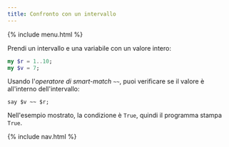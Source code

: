 ```yaml
---
title: Confronto con un intervallo
---
```


{% include menu.html %}

Prendi un intervallo e una variabile con un valore intero:

```raku
my $r = 1..10;
my $v = 7;
```

Usando l'_operatore di smart-match_ `~~`, puoi verificare se il valore è all'interno dell'intervallo:

```
say $v ~~ $r;
```

Nell'esempio mostrato, la condizione è `True`, quindi il programma stampa `True`.

{% include nav.html %}